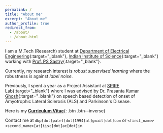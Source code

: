 ```yaml
---
permalink: /
title: "About me"
excerpt: "About me"
author_profile: true
redirect_from: 
  - /about/
  - /about.html
---
```


I am a M.Tech (Research) student at [Department of Electrical Engineering](http://www.ee.iisc.ac.in){:target="_blank"}, [Indian Institute of Science](https://iisc.ac.in/){:target="_blank"} working with [Prof. PS Sastry](http://www.ee.iisc.ac.in/faculty/sastry/index.php){:target="_blank"}.

Currently, my research interest is _robust supervised learning_ where the robustness is against _label noise_.

Previously, I spent a year as a Project Assistant at [SPIRE Lab](https://spire.ee.iisc.ac.in/spire/index.php){:target="_blank"} where I was advised by [Dr. Prasanta Kumar Ghosh](http://www.ee.iisc.ac.in/new/people/faculty/prasantg/){:target="_blank"} on speech based detection of onset of Amyotrophic Lateral Sclerosis (ALS) and Parkinson's Disease.

Here is my [__Curriculum Vitae__](\files\deep-patel-cv.pdf){: .btn .btn--inverse}

Contact me at `dbp[dot]patel[dot]1994[at]gmail[dot]com` or `<first_name><second_name>[at]iisc[dot]ac[dot]in`.

